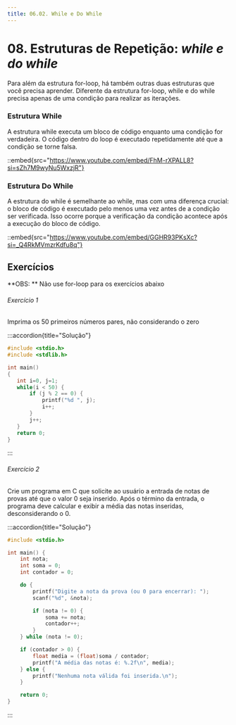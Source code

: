 ```yaml
---
title: 06.02. While e Do While
---
```

# 08. Estruturas de Repetição: *while e do while*

Para além da estrutura for-loop, há também outras duas estruturas que você precisa aprender. Diferente da estrutura for-loop, while e do while precisa apenas de uma condição para realizar as iterações.

### Estrutura While

A estrutura while executa um bloco de código enquanto uma condição for verdadeira. O código dentro do loop é executado repetidamente até que a condição se torne falsa.

::embed{src="https://www.youtube.com/embed/FhM-rXPALL8?si=sZh7M9wyNu5WxzjR"}

### Estrutura Do While

A estrutura do while é semelhante ao while, mas com uma diferença crucial: o bloco de código é executado pelo menos uma vez antes de a condição ser verificada. Isso ocorre porque a verificação da condição acontece após a execução do bloco de código.

::embed{src="https://www.youtube.com/embed/GGHR93PKsXc?si=_Q4RkMVmzrKdfu8q"}

## Exercícios

**OBS: ** Não use for-loop para os exercícios abaixo

###### Exercício 1

Imprima os 50 primeiros números pares, não considerando o zero

:::accordion{title="Solução"}
```c
#include <stdio.h>
#include <stdlib.h>

int main()
{
   int i=0, j=1;
   while(i < 50) {
       if (j % 2 == 0) {
           printf("%d ", j);
           i++;
       }
       j++;
   }
   return 0;
}
```
:::

###### Exercício 2

Crie um programa em C que solicite ao usuário a entrada de notas de provas até que o valor 0 seja inserido. Após o término da entrada, o programa deve calcular e exibir a média das notas inseridas, desconsiderando o 0.

:::accordion{title="Solução"}
```c
#include <stdio.h>

int main() {
    int nota;
    int soma = 0;
    int contador = 0;

    do {
        printf("Digite a nota da prova (ou 0 para encerrar): ");
        scanf("%d", &nota);

        if (nota != 0) {
            soma += nota;
            contador++;
        }
    } while (nota != 0);

    if (contador > 0) {
        float media = (float)soma / contador;
        printf("A média das notas é: %.2f\n", media);
    } else {
        printf("Nenhuma nota válida foi inserida.\n");
    }

    return 0;
}
```
:::